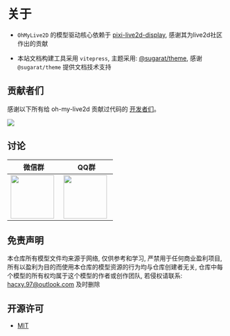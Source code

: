 # 关于

- `OhMyLive2D` 的模型驱动核心依赖于 [pixi-live2d-display](https://github.com/guansss/pixi-live2d-display), 感谢其为live2d社区作出的贡献

- 本站文档构建工具采用 `vitepress`, 主题采用: [@sugarat/theme](https://theme.sugarat.top/), 感谢 `@sugarat/theme` 提供文档技术支持

## 贡献者们

感谢以下所有给 oh-my-live2d 贡献过代码的 [开发者们](https://github.com/oh-my-live2d/oh-my-live2d/graphs/contributors)。

<a href="https://github.com/oh-my-live2d/oh-my-live2d/graphs/contributors">
  <img src="https://contrib.rocks/image?repo=oh-my-live2d/oh-my-live2d" />
</a>

## 讨论

|                                                                     微信群                                                                      |                                                                            QQ群                                                                             |
| :---------------------------------------------------------------------------------------------------------------------------------------------: | :---------------------------------------------------------------------------------------------------------------------------------------------------------: |
| <image style="display: inline-block;width:100px;padding-right:6px" src='https://loclink-1259720482.cos.ap-beijing.myqcloud.com/image/wxq.png'/> | <image style="display: inline-block;width:100px;padding-right:6px" src='https://loclink-1259720482.cos.ap-beijing.myqcloud.com/image/202403111755979.png'/> |

## 免责声明

本仓库所有模型文件均来源于网络, 仅供参考和学习, 严禁用于任何商业盈利项目, 所有以盈利为目的而使用本仓库的模型资源的行为均与仓库创建者无关, 仓库中每个模型的所有权均属于这个模型的作者或创作团队, 若侵权请联系: hacxy.97@outlook.com 及时删除

## 开源许可

- [MIT](https://github.com/oh-my-live2d/oh-my-live2d/blob/main/license)
